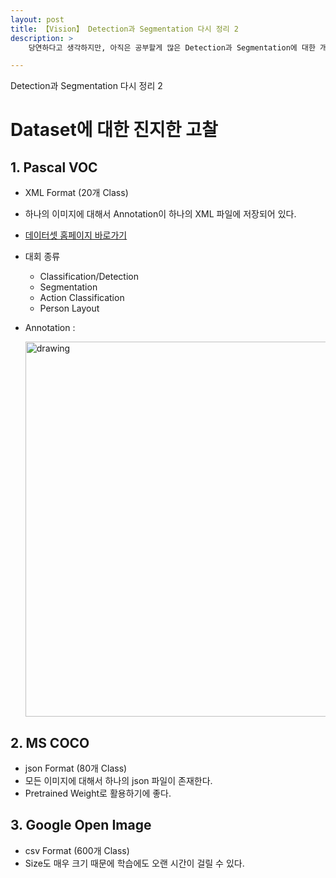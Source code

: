 ```yaml
---
layout: post
title: 【Vision】 Detection과 Segmentation 다시 정리 2
description: >  
    당연하다고 생각하지만, 아직은 공부할게 많은 Detection과 Segmentation에 대한 개념을 다시 상기하고 정리해보면서 공부해볼 계획이다. 

---
```

Detection과 Segmentation 다시 정리 2 
  
# Dataset에 대한 진지한 고찰

## 1. Pascal VOC
- XML Format (20개 Class)
- 하나의 이미지에 대해서 Annotation이 하나의 XML 파일에 저장되어 있다. 
- [데이터셋 홈페이지 바로가기](http://host.robots.ox.ac.uk/pascal/VOC/voc2012/index.html#data)
- 대회 종류 
    - Classification/Detection
    - Segmentation
    - Action Classification
    - Person Layout
- Annotation : 

    <img src = 'https://user-images.githubusercontent.com/46951365/91626099-1d820980-e9e7-11ea-9932-5874e2a2ff79.png' alt='drawing' width='600'/>

## 2. MS COCO
- json Format (80개 Class)
- 모든 이미지에 대해서 하나의 json 파일이 존재한다. 
- Pretrained Weight로 활용하기에 좋다. 


## 3. Google Open Image
- csv Format (600개 Class)
- Size도 매우 크기 때문에 학습에도 오랜 시간이 걸릴 수 있다. 